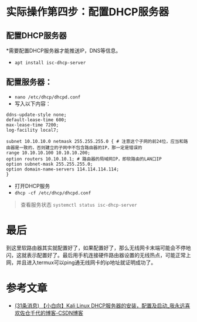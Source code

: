 # 实际操作第四步：配置DHCP服务器
## 配置DHCP服务器
*需要配置DHCP服务器才能推送IP，DNS等信息。
* `apt install isc-dhcp-server`
## 配置服务器：
* ``nano /etc/dhcp/dhcpd.conf``
* 写入以下内容：
```
ddns-update-style none;
default-lease-time 600;
max-lease-time 7200;
log-facility local7;

subnet 10.10.10.0 netmask 255.255.255.0 { # 注意这个子网的前24位，应当和路由器是一致的，否则建立的子网中不包含路由器的IP，那一定是错误的
range 10.10.10.100 10.10.10.200;
option routers 10.10.10.1; # 路由器的局域网IP，即软路由的LAN口IP
option subnet-mask 255.255.255.0;
option domain-name-servers 114.114.114.114;
}
```
* 打开DHCP服务
* `dhcp -cf /etc/dhcp/dhcpd.conf`

>查看服务状态
>`systemctl status isc-dhcp-server`

# 最后
到这里软路由器其实就配置好了，如果配置好了，那么无线网卡末端可能会不停地闪，这就表示配置好了。最后用手机连接硬件路由器设置的无线热点，可能正常上网，并且进入termux可以ping通无线网卡的ip地址就证明成功了。
# 参考文章
* [(31条消息) 【小白向】Kali Linux DHCP服务器的安装，配置及启动_我永远喜欢佐仓千代的博客-CSDN博客](https://blog.csdn.net/qq_42357278/article/details/91470694)
